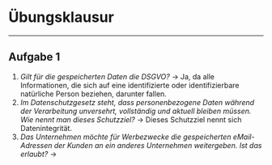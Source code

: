 # Übungsklausur
___
## Aufgabe 1
1. *Gilt für die gespeicherten Daten die DSGVO?*
	→ Ja, da alle Informationen, die sich auf eine identifizierte oder identifizierbare natürliche Person beziehen, darunter fallen.
2. *Im Datenschutzgesetz steht, dass personenbezogene Daten während der Verarbeitung unversehrt, vollständig und aktuell bleiben müssen. Wie nennt man dieses Schutzziel?*
	→ Dieses Schutzziel nennt sich Datenintegrität.
3. *Das Unternehmen möchte für Werbezwecke die gespeicherten eMail-Adressen der Kunden an ein anderes Unternehmen weitergeben. Ist das erlaubt?*
	→ 